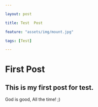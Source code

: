 ```yaml
---

layout: post 

title: Test  Post

feature: "assets/img/mount.jpg"

tags: [Test]

---
```


# First Post 

## This is my first post for test.

God is good, All the time! ;)